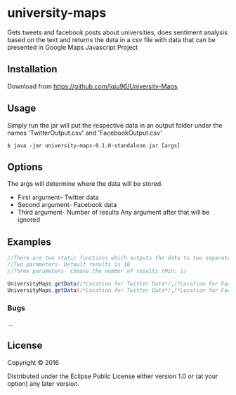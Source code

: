 # university-maps

Gets tweets and facebook posts about universities,
does sentiment analysis based on the text and returns the data
in a csv file with data that can be presented in Google Maps Javascript Project

## Installation

Download from https://github.com/lqiu96/University-Maps.

## Usage

Simply run the jar will put the respective data in an output folder
under the names 'TwitterOutput.csv' and 'FacebookOutput.csv'

    $ java -jar university-maps-0.1.0-standalone.jar [args]

## Options

The args will determine where the data will be stored.
* First argument- Twitter data
* Second argument- Facebook data
* Third argument- Number of results
Any argument after that will be ignored

## Examples

```java
//There are two static functions which outputs the data to two separate files
//Two parameters- Default results is 10
//Three parameters- Choose the number of results (Min: 1)

UniversityMaps.getData(/*Location for Twitter Data*/,/*Location for Facebook Data*/);
UniversityMaps.getData(/*Location for Twitter Data*/,/*Location for Facebook Data*/, /*Num results*/);
```

### Bugs

...

## License

Copyright © 2016

Distributed under the Eclipse Public License either version 1.0 or (at
your option) any later version.
